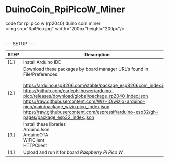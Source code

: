 # DuinoCoin_RpiPicoW_Miner
code for rpi pico w (rp2040) duino coin miner
<br>
<img src="RpiPico.jpg" width="200px"height="200px"/>

<br>
---
SETUP
---

STEP  | Description
------------- | -------------
[1.]  | Install Arduino IDE
[2.]  | Download these packages by board manager URL's found in File/Preferences <br><br> https://arduino.esp8266.com/stable/package_esp8266com_index.json <br> https://github.com/earlephilhower/arduino-pico/releases/download/global/package_rp2040_index.json <br> https://raw.githubusercontent.com/Wiz-IO/wizio-arduino-pico/main/package_wizio.pico_index.json <br> https://raw.githubusercontent.com/espressif/arduino-esp32/gh-pages/package_esp32_index.json
[3.] | Install these libraries <br> ArduinoJson <br> ArduinoOTA <br> WiFiClient <br> HTTPClient
[4.] | Upload and run it for board *Raspberry Pi Pico W*



